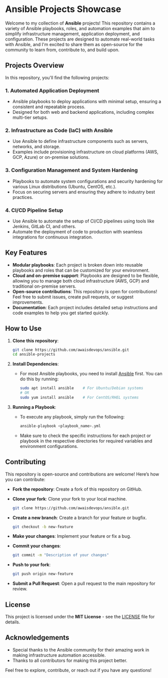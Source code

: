 # Ansible Projects Showcase

Welcome to my collection of **Ansible** projects! This repository contains a variety of Ansible playbooks, roles, and automation examples that aim to simplify infrastructure management, application deployment, and configuration. These projects are designed to automate real-world tasks with Ansible, and I'm excited to share them as open-source for the community to learn from, contribute to, and build upon.

## Projects Overview

In this repository, you'll find the following projects:

### 1. **Automated Application Deployment**
   - Ansible playbooks to deploy applications with minimal setup, ensuring a consistent and repeatable process.
   - Designed for both web and backend applications, including complex multi-tier setups.

### 2. **Infrastructure as Code (IaC) with Ansible**
   - Use Ansible to define infrastructure components such as servers, networks, and storage.
   - Examples include provisioning infrastructure on cloud platforms (AWS, GCP, Azure) or on-premise solutions.

### 3. **Configuration Management and System Hardening**
   - Playbooks to automate system configurations and security hardening for various Linux distributions (Ubuntu, CentOS, etc.).
   - Focus on securing servers and ensuring they adhere to industry best practices.

### 4. **CI/CD Pipeline Setup**
   - Use Ansible to automate the setup of CI/CD pipelines using tools like Jenkins, GitLab CI, and others.
   - Automate the deployment of code to production with seamless integrations for continuous integration.

## Key Features
- **Modular playbooks**: Each project is broken down into reusable playbooks and roles that can be customized for your environment.
- **Cloud and on-premise support**: Playbooks are designed to be flexible, allowing you to manage both cloud infrastructure (AWS, GCP) and traditional on-premise servers.
- **Open-source contributions**: This repository is open for contributions! Feel free to submit issues, create pull requests, or suggest improvements.
- **Documentation**: Each project includes detailed setup instructions and code examples to help you get started quickly.

## How to Use

1. **Clone this repository**:

   ```bash
   git clone https://github.com/awaisdevops/ansible.git
   cd ansible-projects
   ```

2. **Install Dependencies**:
   - For most Ansible playbooks, you need to install [Ansible](https://www.ansible.com/) first. You can do this by running:

     ```bash
     sudo apt install ansible    # For Ubuntu/Debian systems
     # OR
     sudo yum install ansible    # For CentOS/RHEL systems
     ```

3. **Running a Playbook**:
   - To execute any playbook, simply run the following:

     ```bash
     ansible-playbook <playbook_name>.yml
     ```

   - Make sure to check the specific instructions for each project or playbook in the respective directories for required variables and environment configurations.

## Contributing

This repository is open-source and contributions are welcome! Here’s how you can contribute:

- **Fork the repository**: Create a fork of this repository on GitHub.
- **Clone your fork**: Clone your fork to your local machine.
  
  ```bash
  git clone https://github.com/awaisdevops/ansible.git
  ```

- **Create a new branch**: Create a branch for your feature or bugfix.

  ```bash
  git checkout -b new-feature
  ```

- **Make your changes**: Implement your feature or fix a bug.
- **Commit your changes**:

  ```bash
  git commit -m "Description of your changes"
  ```

- **Push to your fork**:

  ```bash
  git push origin new-feature
  ```

- **Submit a Pull Request**: Open a pull request to the main repository for review.

## License

This project is licensed under the **MIT License** - see the [LICENSE](LICENSE) file for details.

## Acknowledgements

- Special thanks to the Ansible community for their amazing work in making infrastructure automation accessible.
- Thanks to all contributors for making this project better.

Feel free to explore, contribute, or reach out if you have any questions!
